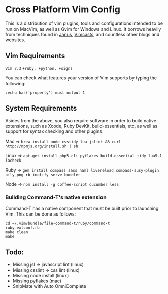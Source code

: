 # Cross Platform Vim Config

This is a distribution of vim plugins, tools and configurations intended to be run on MacVim, as well as Gvim for Windows and Linux. It borrows heavily from techniques found in [Janus](https://github.com/carlhuda/janus), [Vimcasts](http://vimcasts.org/), and countless other blogs and websites.

## Vim Requirements

`Vim 7.3`
`+ruby, +python, +signs`

You can check what features your version of Vim supports by typing the following:

```:echo has('property') must output 1```

## System Requirements
Asides from the above, you also require software in order to build native extensions, such as Xcode, Ruby DevKit, build-essentials, etc, as well as support for syntax checking and other plugins.

Mac   => ```brew install node csstidy lua jslint && curl http://npmjs.org/install.sh | sh```

Linux => ```apt-get install php5-cli pyflakes build-essential tidy lua5.1 lacheck```

Ruby  => ```gem install compass sass haml livereload compass-susy-plugin oily_png rb-inotify serve bundler```

Node  => ```npm install -g coffee-script cucumber less```


### Building Command-T's native extension
Command-T has a native component that must be built prior to launching Vim. This can be done as follows:

    cd ~/.vim/bundle/file-command-t/ruby/command-t
    ruby extconf.rb
    make clean
    make

## Todo:
* Missing jsl => javascript lint (linux)
* Missing csslint => css lint (linux)
* Missing node install (linux)
* Missing pyflakes (mac)
* SnipMate with Auto OmniComplete


